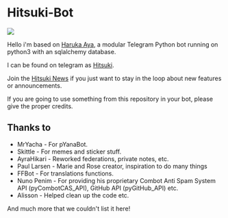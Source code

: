 # Hitsuki-Bot

![](https://img.shields.io/github/repo-size/HitaloKun/Hitsuki.svg?label=Repo%20size&style=flat-square)

Hello i'm based on [Haruka Aya](https://t.me/HarukaAyaBot), a modular Telegram Python bot running on python3 with an sqlalchemy database.

I can be found on telegram as [Hitsuki](https://t.me/LordHitsuki_BOT).

Join the [Hitsuki News](https://t.me/HitsukiNews) if you just want to stay in the loop about new features or announcements.

If you are going to use something from this repository in your bot, please give the proper credits.

## Thanks to

- MrYacha - For pYanaBot.
- Skittle - For memes and sticker stuff.
- AyraHikari - Reworked federations, private notes, etc.
- Paul Larsen - Marie and Rose creator, inspiration to do many things
- FFBot - For translations functions.
- Nuno Penim - For providing his proprietary Combot Anti Spam System API (pyCombotCAS_API), GitHub API (pyGitHub_API) etc.
- Alisson - Helped clean up the code etc.

And much more that we couldn't list it here!